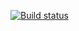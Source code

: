 [![Build status](https://ci.appveyor.com/api/projects/status/hopo1h5nwv1edaoj?svg=true)](https://ci.appveyor.com/project/North-tx/bdd-dorabotka)

